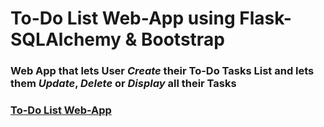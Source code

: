 # To-Do List Web-App using Flask-SQLAlchemy & Bootstrap

### Web App that lets User *Create* their To-Do Tasks List and lets them *Update*, *Delete* or *Display* all their Tasks
### [To-Do List Web-App](https://to-do-list--webapp.herokuapp.com/)
